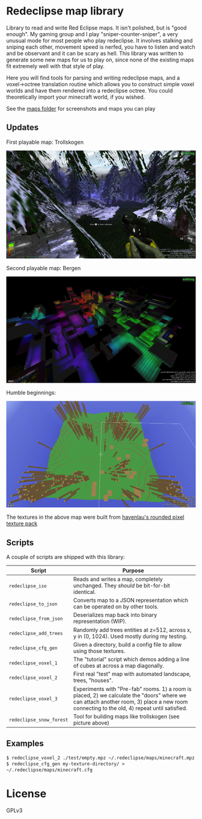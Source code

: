 # Redeclipse map library

Library to read and write Red Eclipse maps. It isn't polished, but is "good
enough". My gaming group and I play "sniper-counter-sniper", a very unusual
mode for most people who play redeclipse. It involves stalking and sniping each
other, movement speed is nerfed, you have to listen and watch and be observant
and it can be scary as hell. This library was written to generate some new maps
for us to play on, since none of the existing maps fit extremely well with that
style of play.

Here you will find tools for parsing and writing redeclipse maps, and a
voxel→octree translation routine which allows you to construct simple voxel
worlds and have them rendered into a redeclipse octree. You could theoretically
import your minecraft world, if you wished.

See the [maps folder](./maps/) for screenshots and maps you can play

## Updates

First playable map: Trollskogen

![](./maps/trollskogen-big.png)

Second playable map: Bergen

![](./maps/bergen-big.png)

Humble beginnings:

![](./media/random.png)

The textures in the above map were built from [havenlau's rounded pixel texture pack](http://www.minecraftforum.net/forums/mapping-and-modding/resource-packs/1237362-32x-64x-1-0-0-rounded-pixel-under-construction)

## Scripts

A couple of scripts are shipped with this library:

Script                   | Purpose
-----------              | ----
`redeclipse_iso`         | Reads and writes a map, completely unchanged. They *should* be bit-for-bit identical.
`redeclipse_to_json`     | Converts map to a JSON representation which can be operated on by other tools.
`redeclipse_from_json`   | Deserializes map back into binary representation (WIP).
`redeclipse_add_trees`   | Randomly add trees entities at z=512, across x, y in (0, 1024). Used mostly during my testing.
`redeclipse_cfg_gen`     | Given a directory, build a config file to allow using those textures.
`redeclipse_voxel_1`     | The "tutorial" script which demos adding a line of cubes at across a map diagonally.
`redeclipse_voxel_2`     | First real "test" map with automated landscape, trees, "houses".
`redeclipse_voxel_3`     | Experiments with "Pre-fab" rooms. 1) a room is placed, 2) we calculate the "doors" where we can attach another room, 3) place a new room connecting to the old, 4) repeat until satisfied.
`redeclipse_snow_forest` | Tool for building maps like trollskogen (see picture above)

## Examples

```console
$ redeclipse_voxel_2 ./test/empty.mpz ~/.redeclipse/maps/minecraft.mpz
$ redeclipse_cfg_gen my-texture-directory/ > ~/.redeclipse/maps/minecraft.cfg
```

# License

GPLv3
